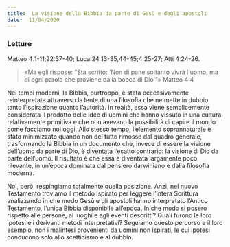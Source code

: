 ```yaml
---
title:  La visione della Bibbia da parte di Gesù e degli apostoli
date:  11/04/2020
---
```


### Letture
Matteo 4:1-11;22:37-40; Luca 24:13-35,44-45;4:25-27; Atti 4:24-26.

> <p></p>
> «Ma egli rispose: “Sta scritto: ‘Non di pane soltanto vivrà l'uomo, ma di ogni parola che proviene dalla bocca di Dio’”» Matteo 4:4

Nei tempi moderni, la Bibbia, purtroppo, è stata eccessivamente reinterpretata attraverso la lente di una filosofia che ne mette in dubbio tanto l’ispirazione quanto l’autorità. In realtà, essa viene semplicemente considerata il prodotto delle idee di uomini che hanno vissuto in una cultura relativamente primitiva e che non avevano la possibilità di capire il mondo come facciamo noi oggi. Allo stesso tempo, l’elemento soprannaturale è stato minimizzato quando non del tutto rimosso dal quadro generale, trasformando la Bibbia in un documento che, invece di essere la visione dell’uomo da parte di Dio, è diventata l’esatto contrario: la visione di Dio da parte dell’uomo. Il risultato è che essa è diventata largamente poco rilevante, in un’epoca dominata dal pensiero darwiniano e dalla filosofia moderna.

Noi, però, respingiamo totalmente quella posizione. Anzi, nel nuovo Testamento troviamo il metodo ispirato per leggere l’intera Scrittura analizzando in che modo Gesù e gli apostoli hanno interpretato l’Antico Testamento, l’unica Bibbia disponibile all’epoca. In che modo si posero rispetto alle persone, ai luoghi e agli eventi descritti? Quali furono le loro ipotesi e i derivanti metodi interpretativi? Seguiamo questo percorso e il loro esempio, non i malintesi provenienti da uomini non ispirati, le cui ipotesi conducono solo allo scetticismo e al dubbio.